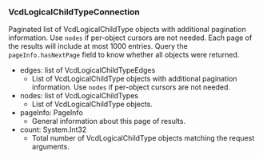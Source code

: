 ### VcdLogicalChildTypeConnection
Paginated list of VcdLogicalChildType objects with additional pagination information. Use `nodes` if per-object cursors are not needed. Each page of the results will include at most 1000 entries. Query the `pageInfo.hasNextPage` field to know whether all objects were returned.

- edges: list of VcdLogicalChildTypeEdges
  - List of VcdLogicalChildType objects with additional pagination information. Use `nodes` if per-object cursors are not needed.
- nodes: list of VcdLogicalChildTypes
  - List of VcdLogicalChildType objects.
- pageInfo: PageInfo
  - General information about this page of results.
- count: System.Int32
  - Total number of VcdLogicalChildType objects matching the request arguments.
